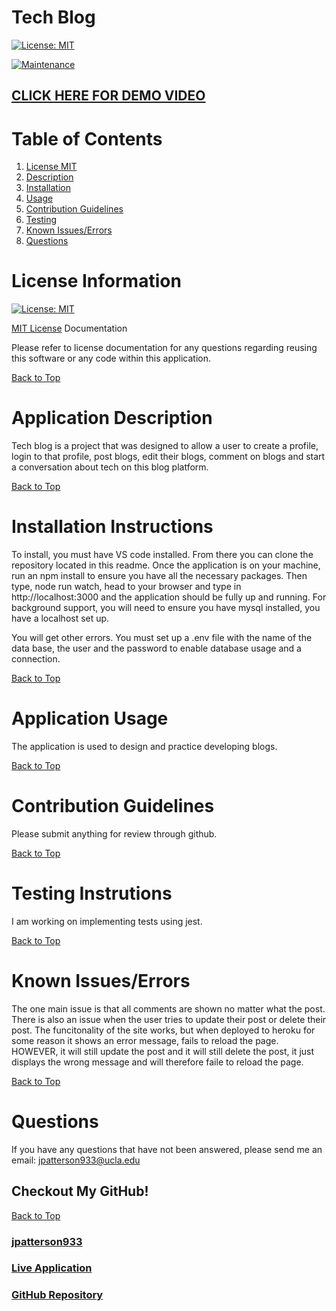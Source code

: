 # Tech Blog

[![License: MIT](https://img.shields.io/badge/License-MIT-yellow.svg)](https://opensource.org/licenses/MIT)

[![Maintenance](https://img.shields.io/badge/Maintained%3F-yes-green.svg)](https://GitHub.com/Naereen/StrapDown.js/graphs/commit-activity)

## [CLICK HERE FOR DEMO VIDEO](https://www.youtube.com/watch?v=ID8xS5c_zVU)

# Table of Contents
1. [License MIT](#license-information)
2. [Description](#application-description)
3. [Installation](#installation-instructions)
4. [Usage](#application-usage)
5. [Contribution Guidelines](#contribution-guidelines)
6. [Testing](#testing-instrutions)
7. [Known Issues/Errors](#known-issues/errors)
8. [Questions](#questions)

# License Information

[![License: MIT](https://img.shields.io/badge/License-MIT-yellow.svg)](https://opensource.org/licenses/MIT)

[MIT License](https://www.mit.edu/~amini/LICENSE.md) Documentation

Please refer to license documentation for any questions regarding reusing 
this software or any code within this application.

[Back to Top](#table-of-contents)

# Application Description

Tech blog is a project that was designed to allow a user to create a profile, login to that profile, post blogs, edit their blogs, comment on blogs and start a conversation about tech on this blog platform.

[Back to Top](#table-of-contents)

# Installation Instructions

To install, you must have VS code installed. From there you can clone the repository located in this readme. Once the application is on your machine, run an npm install to ensure you have all the necessary packages. Then type, node run watch, head to your browser and type in http://localhost:3000 and the application should be fully up and running. For background support, you will need to ensure you have mysql installed, you have a localhost set up.

You will get other errors. You must set up a .env file with the name of the data base, the user and the password to enable database usage and a connection. 

[Back to Top](#table-of-contents)

# Application Usage

The application is used to design and practice developing blogs.

[Back to Top](#table-of-contents)

# Contribution Guidelines

Please submit anything for review through github.

[Back to Top](#table-of-contents)

# Testing Instrutions

I am working on implementing tests using jest. 

[Back to Top](#table-of-contents)

# Known Issues/Errors

The one main issue is that all comments are shown no matter what the post. There is also an issue when the user tries to update their post or delete their post. The funcitonality of the site works, but when deployed to heroku for some reason it shows an error message, fails to reload the page. HOWEVER, it will still update the post and it will still delete the post, it just displays the wrong message and will therefore faile to reload the page. 

[Back to Top](#table-of-contents)

# Questions

If you have any questions that have not been answered, please send me an email: jpatterson933@ucla.edu

## Checkout My GitHub!

[Back to Top](#table-of-contents)

### [jpatterson933](https://github.com/jpatterson933)
### [Live Application](https://fast-lowlands-84430.herokuapp.com/)
### [GitHub Repository](https://github.com/jpatterson933/tech-blog-version-1.0)